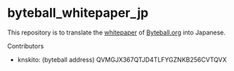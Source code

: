 # byteball_whitepaper_jp

This repository is to translate the [whitepaper](https://byteball.org/Byteball.pdf) of [Byteball.org](https://byteball.org/) into Japanese.

Contributors
- knskito: (byteball address) QVMGJX367QTJD4TLFYGZNKB256CVTQVX
